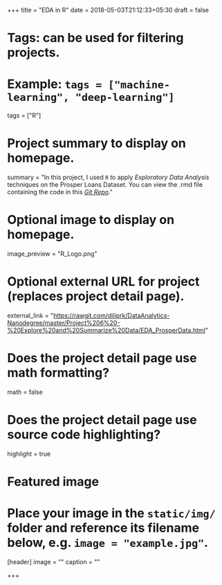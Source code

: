 +++
title = "EDA in R"
date = 2018-05-03T21:12:33+05:30
draft = false

# Tags: can be used for filtering projects.
# Example: `tags = ["machine-learning", "deep-learning"]`
tags = ["R"]

# Project summary to display on homepage.
summary = "In this project, I used `R` to apply *Exploratory Data Analysis* techniques on the Prosper Loans Dataset. You can view the .rmd file containing the code in this [*Git Repo*](https://github.com/diliprk/DataAnalytics-Nanodegree/tree/master/Project%206%20-%20Explore%20and%20Summarize%20Data)."

# Optional image to display on homepage.
image_preview = "R_Logo.png"

# Optional external URL for project (replaces project detail page).
external_link = "https://rawgit.com/diliprk/DataAnalytics-Nanodegree/master/Project%206%20-%20Explore%20and%20Summarize%20Data/EDA_ProsperData.html"

# Does the project detail page use math formatting?
math = false

# Does the project detail page use source code highlighting?
highlight = true

# Featured image
# Place your image in the `static/img/` folder and reference its filename below, e.g. `image = "example.jpg"`.
[header]
image = ""
caption = ""

+++
